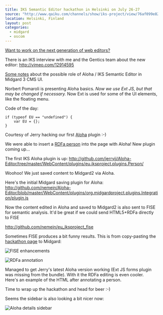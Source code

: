 ```yaml
---
title: IKS Semantic Editor hackathon in Helsinki on July 26-27
source: "http://www.qaiku.com/channels/show/iks-project/view/76af099e82a611df9e483b5520ffbefebefe/"
location: Helsinki, Finland
layout: post
categories:
  - midgard
  - oscom
---
```

[Want to work on the next generation of web editors?](http://wiki.iks-project.eu/index.php/Semantic_Editor/Helsinki_hackathon_2010)

There is an IKS interview with me and the Gentics team about the new editor: <http://vimeo.com/12914595>

[Some notes](http://www.midgard-project.org/discussion/developer-forum/aloha_editor-and_hrungnir_user_interface/) about the possible role of Aloha / IKS Semantic Editor in Midgard 3 CMS UI.

Norbert Pomaroli is presenting Aloha basics. _Now we use Ext JS, but that may be changed if necessary._ Now Ext is used for some of the UI elements, like the floating menu.

Code of the day:

    if (typeof EU == "undefined") {
        var EU = {};
    }

Courtesy of Jerry hacking our first [Aloha](http://aloha-editor.org) plugin :-)

We were able to insert a [RDFa person](http://www.google.com/support/webmasters/bin/answer.py?answer=146646) into the page with Aloha! New plugin coming up... 

The first IKS Aloha plugin is up: <http://github.com/jerryjj/Aloha-Editor/tree/master/WebContent/plugins/eu.iksproject.plugins.Person/>

Woohoo! We just saved content to Midgard2 via Aloha.

Here's the initial Midgard saving plugin for Aloha: <http://github.com/nemein/Aloha-Editor/blob/master/WebContent/plugins/org.midgardproject.plugins.Integration/plugin.js>

Now the content edited in Aloha and saved to Midgard2 is also sent to FISE for semantic analysis. It'd be great if we could send HTML5+RDFa directly to FISE

<http://github.com/nemein/eu_iksproject_fise>

Sometimes FISE produces a bit funny results. This is from copy-pasting the [hackathon page](http://wiki.iks-project.eu/index.php/Semantic_Editor/Helsinki_hackathon_2010) to Midgard:

![FISE enhancements](https://d2vqpl3tx84ay5.cloudfront.net/594e6a94998911df9b46a1a76f95c0fac0fa.png)

![RDFa annotation](https://d2vqpl3tx84ay5.cloudfront.net/182bc2c0999611dfa68cddcc93875b5b5b5b.png)

Managed to get Jerry's latest Aloha version working (Ext JS forms plugin was missing from the bundle). With it the RDFa editing is even cooler. Here's an example of the HTML after annotating a person.

Time to wrap up the hackathon and head for beer :-)

Seems the sidebar is also looking a bit nicer now:

![Aloha details sidebar](https://d2vqpl3tx84ay5.cloudfront.net/8d38bed49af811df973847511a0fdfe9dfe9.png)
